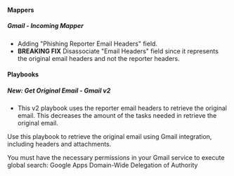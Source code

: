 
#### Mappers
##### Gmail - Incoming Mapper
- Adding "Phishing Reporter Email Headers" field.
- **BREAKING FIX** Disassociate "Email Headers" field since it represents the original email headers and not the reporter headers.

#### Playbooks
##### New: Get Original Email - Gmail v2
- This v2 playbook uses the reporter email headers to retrieve the original email. This decreases the amount of the tasks needed in retrieve the original email.

Use this playbook to retrieve the original email using Gmail integration, including headers and attachments.

You must have the necessary permissions in your Gmail service to execute global search: Google Apps Domain-Wide Delegation of Authority


